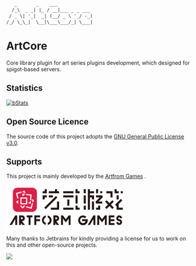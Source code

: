 ```text
   _       _    ___             
  /_\  _ _| |_ / __|___ _ _ ___ 
 / _ \| '_|  _| (__/ _ \ '_/ -_)
/_/ \_\_|  \__|\___\___/_| \___|
```
# ArtCore

Core library plugin for art series plugins development, 
which designed for spigot-based servers.


## Statistics

[![bStats](https://bstats.org/signatures/bukkit/ArtCore.svg)](https://bstats.org/plugin/bukkit/ArtCore/20501)

## Open Source Licence

The source code of this project adopts the [GNU General Public License v3.0](https://opensource.org/licenses/GPL-3.0).

## Supports

This project is mainly developed by the [Artfrom Games](https://github.com/ArtformGames/) .

<img src="https://raw.githubusercontent.com/ArtformGames/.github/master/logo/logo_full.svg" width="317px" height="117px" alt="ArtformGames">

Many thanks to Jetbrains for kindly providing a license for us to work on this and other open-source projects.  

[![](https://resources.jetbrains.com/storage/products/company/brand/logos/jb_beam.svg)](https://www.jetbrains.com/?from=https://github.com/ArtformGames/ArtCore)

